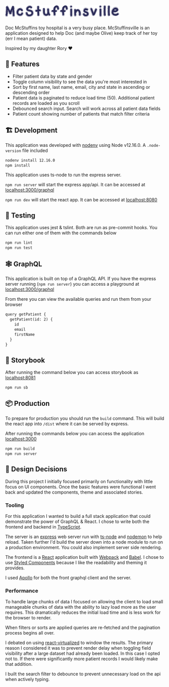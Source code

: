 ![Mcstuffinsfille](/src/web/images/mcstuffinsville.png)
===

Doc McStuffins toy hospital is a very busy place. McStuffinsville is an application designed to help Doc (and maybe Olive) keep track of her toy (err I mean patient) data.

Inspired by my daughter Rory ♥️

## 💎 Features

- Filter patient data by state and gender
- Toggle column visibility to see the data you're most interested in
- Sort by first name, last name, email, city and state in ascending or descending order
- Patient data is paginated to reduce load time (50). Additional patient records are loaded as you scroll
- Debounced search input. Search will work across all patient data fields
- Patient count showing number of patients that match filter criteria

## 🏗 Development

This application was developed with [nodenv](https://github.com/nodenv/nodenv) using Node v12.16.0. A `.node-version` file included

    nodenv install 12.16.0
    npm install

This application uses ts-node to run the express server.

`npm run server` will start the express app/api. It can be accessed at [localhost:3000/graphql](http://localhost:3000/graphql)

`npm run dev` will start the react app. It can be accessed at [localhost:8080](http://localhost:8080)

## 🧪 Testing

This application uses jest & tslint. Both are run as pre-commit hooks. You can run either one of them with the commands below

    npm run lint
    npm run test

## 🕸 GraphQL

This application is built on top of a GraphQL API. If you have the express server running (`npm run server`) you can access a playground at [localhost:3000/graphql](http://localhost:3000/graphql)

From there you can view the available queries and run them from your browser

    query getPatient {
      getPatient(id: 2) {
        id
        email
        firstName
      }
    }

## 📕 Storybook

After running the command below you can access storybook as [localhost:8081](http://localhost:8081)

    npm run sb

## 📦 Production

To prepare for production you should run the `build` command. This will build the react app into `/dist` where it can be served by express.

After running the commands below you can access the application [localhost:3000](http://localhost:3000)

    npm run build
    npm run server

## 🤔 Design Decisions

During this project I initially focused primarily on functionality with little focus on UI components. Once the basic features were functional I went back and updated the components, theme and associated stories.

### Tooling

For this application I wanted to build a full stack application that could demonstrate the power of GraphQL & React. I chose to write both the frontend and backend in [TypeScript](https://www.typescriptlang.org/docs/home.html).

The server is an [express](https://expressjs.com/) web server run with [ts-node](https://www.npmjs.com/package/ts-node) and [nodemon](https://www.npmjs.com/package/nodemon) to help reload. Taken further I'd build the server down into a node module to run on a production environment. You could also implement server side rendering.

The frontend is a [React](https://reactjs.org/) application built with [Webpack](https://webpack.js.org/) and [Babel](https://babeljs.io/). I chose to use [Styled Components](https://styled-components.com/) because I like the readability and theming it provides.

I used [Apollo](https://www.apollographql.com/docs/) for both the front graphql client and the server.

### Performance

To handle large chunks of data I focused on allowing the client to load small manageable chunks of data with the ability to lazy load more as the user requires. This dramatically reduces the initial load time and is less work for the browser to render.

When filters or sorts are applied queries are re-fetched and the pagination process begins all over.

I debated on using [react-virtualized](https://www.npmjs.com/package/react-virtualized) to window the results. The primary reason I considered it was to prevent render delay when toggling field visibility after a large dataset had already been loaded. In this case I opted not to. If there were significantly more patient records I would likely make that addition.

I built the search filter to debounce to prevent unnecessary load on the api when actively typing.
